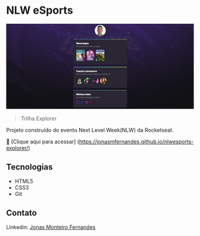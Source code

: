 # NLW eSports 
![preview](./assets/Captura%20de%20tela%202022-09-16%20140514.png)

> Trilha Explorer

Projeto construído do evento Next Level Week(NLW) da Rocketseat.

🚀 [Clique aqui para acessar] (https://jonasmfernandes.github.io/nlwesports-explorer/) 

## Tecnologias

- HTML5
- CSS3
- Git

## Contato

Linkedin: [Jonas Monteiro Fernandes](https://www.linkedin.com/in/jonas-monteiro-fernandes/)
